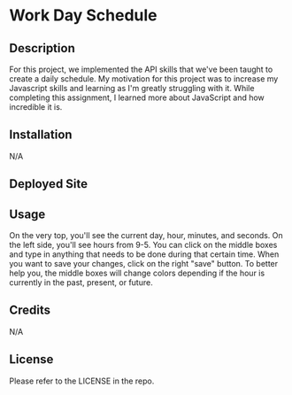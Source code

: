 # Work Day Schedule
## Description
For this project, we implemented the API skills that we've been taught to create a daily schedule. My motivation for this project was to increase my Javascript skills and learning as I'm greatly struggling with it. While completing this assignment, I learned more about JavaScript and how incredible it is. 
## Installation 
N/A
## Deployed Site
## Usage

On the very top, you'll see the current day, hour, minutes, and seconds. On the left side, you'll see hours from 9-5. You can click on the middle boxes and type in anything that needs to be done during that certain time. When you want to save your changes, click on the right "save" button. To better help you, the middle boxes will change colors depending if the hour is currently in the past, present, or future. 
## Credits
N/A
## License
Please refer to the LICENSE in the repo. 
